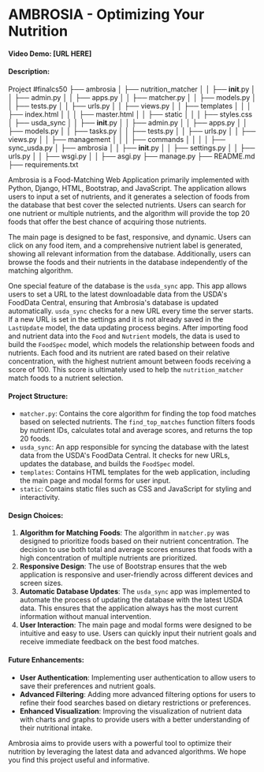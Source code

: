 # AMBROSIA - Optimizing Your Nutrition

#### Video Demo:  [URL HERE]

#### Description:

Project #finalcs50
├── ambrosia
│   ├── nutrition_matcher
│   │   ├── __init__.py
│   │   ├── admin.py
│   │   ├── apps.py
│   │   ├── matcher.py
│   │   ├── models.py
│   │   ├── tests.py
│   │   ├── urls.py
│   │   ├── views.py
│   │   ├── templates
│   │   │   ├── index.html
│   │   │   ├── master.html
│   │   ├── static
│   │   │   ├── styles.css
│   ├── usda_sync
│   │   ├── __init__.py
│   │   ├── admin.py
│   │   ├── apps.py
│   │   ├── models.py
│   │   ├── tasks.py
│   │   ├── tests.py
│   │   ├── urls.py
│   │   ├── views.py
│   │   ├── management
│   │   │   ├── commands
│   │   │   │   ├── sync_usda.py
│   ├── ambrosia
│   │   ├── __init__.py
│   │   ├── settings.py
│   │   ├── urls.py
│   │   ├── wsgi.py
│   │   ├── asgi.py
├── manage.py
├── README.md
├── requirements.txt


Ambrosia is a Food-Matching Web Application primarily implemented with Python, Django, HTML, Bootstrap, and JavaScript. The application allows users to input a set of nutrients, and it generates a selection of foods from the database that best cover the selected nutrients. Users can search for one nutrient or multiple nutrients, and the algorithm will provide the top 20 foods that offer the best chance of acquiring those nutrients.

The main page is designed to be fast, responsive, and dynamic. Users can click on any food item, and a comprehensive nutrient label is generated, showing all relevant information from the database. Additionally, users can browse the foods and their nutrients in the database independently of the matching algorithm.

One special feature of the database is the `usda_sync` app. This app allows users to set a URL to the latest downloadable data from the USDA's FoodData Central, ensuring that Ambrosia's database is updated automatically. `usda_sync` checks for a new URL every time the server starts. If a new URL is set in the settings and it is not already saved in the `LastUpdate` model, the data updating process begins. After importing food and nutrient data into the `Food` and `Nutrient` models, the data is used to build the `FoodSpec` model, which models the relationship between foods and nutrients. Each food and its nutrient are rated based on their relative concentration, with the highest nutrient amount between foods receiving a score of 100. This score is ultimately used to help the `nutrition_matcher` match foods to a nutrient selection.

#### Project Structure:
- `matcher.py`: Contains the core algorithm for finding the top food matches based on selected nutrients. The `find_top_matches` function filters foods by nutrient IDs, calculates total and average scores, and returns the top 20 foods.
- `usda_sync`: An app responsible for syncing the database with the latest data from the USDA's FoodData Central. It checks for new URLs, updates the database, and builds the `FoodSpec` model.
- `templates`: Contains HTML templates for the web application, including the main page and modal forms for user input.
- `static`: Contains static files such as CSS and JavaScript for styling and interactivity.

#### Design Choices:
1. **Algorithm for Matching Foods**: The algorithm in `matcher.py` was designed to prioritize foods based on their nutrient concentration. The decision to use both total and average scores ensures that foods with a high concentration of multiple nutrients are prioritized.
2. **Responsive Design**: The use of Bootstrap ensures that the web application is responsive and user-friendly across different devices and screen sizes.
3. **Automatic Database Updates**: The `usda_sync` app was implemented to automate the process of updating the database with the latest USDA data. This ensures that the application always has the most current information without manual intervention.
4. **User Interaction**: The main page and modal forms were designed to be intuitive and easy to use. Users can quickly input their nutrient goals and receive immediate feedback on the best food matches.

#### Future Enhancements:
- **User Authentication**: Implementing user authentication to allow users to save their preferences and nutrient goals.
- **Advanced Filtering**: Adding more advanced filtering options for users to refine their food searches based on dietary restrictions or preferences.
- **Enhanced Visualization**: Improving the visualization of nutrient data with charts and graphs to provide users with a better understanding of their nutritional intake.

Ambrosia aims to provide users with a powerful tool to optimize their nutrition by leveraging the latest data and advanced algorithms. We hope you find this project useful and informative.